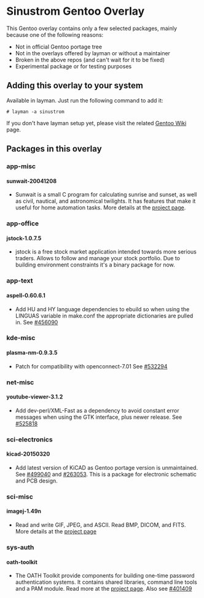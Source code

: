 Sinustrom Gentoo Overlay
========================

This Gentoo overlay contains only a few selected packages,
mainly because one of the following reasons:

* Not in official Gentoo portage tree
* Not in the overlays offered by layman or without a maintainer
* Broken in the above repos (and can't wait for it to be fixed)
* Experimental package or for testing purposes

## Adding this overlay to your system

Available in layman. Just run the following command to add it:

    # layman -a sinustrom

If you don't have layman setup yet, please visit the related
[Gentoo Wiki](https://wiki.gentoo.org/wiki/Layman) page.

## <a name="packages"></a>Packages in this overlay

### app-misc

#### sunwait-20041208

* Sunwait is a small C program for calculating sunrise and sunset, as well as
civil, nautical, and astronomical twilights. It has features that make it
useful for home automation tasks.
More details at the [project page](http://www.risacher.org/sunwait/).

### app-office

#### jstock-1.0.7.5

* jstock is a free stock market application intended towards more serious traders.
Allows to follow and manage your stock portfolio. Due to building environment
constraints it's a binary package for now.

### app-text

#### aspell-0.60.6.1

* Add HU and HY language dependencies to ebuild so when using the LINGUAS
variable in make.conf the appropriate dictionaries are pulled in.
See [#456090](https://bugs.gentoo.org/show_bug.cgi?id=456090)

### kde-misc

#### plasma-nm-0.9.3.5

* Patch for compatibility with openconnect-7.01
See [#532294](https://bugs.gentoo.org/show_bug.cgi?id=532294)

### net-misc

#### youtube-viewer-3.1.2

* Add dev-perl/XML-Fast as a dependency to avoid constant error messages when
using the GTK interface, plus newer release.
See [#525818](https://bugs.gentoo.org/show_bug.cgi?id=525818)

### sci-electronics

#### kicad-20150320

* Add latest version of KiCAD as Gentoo portage version is unmaintained.
See [#499040](https://bugs.gentoo.org/show_bug.cgi?id=499040) and
[#263053](https://bugs.gentoo.org/show_bug.cgi?id=263053). This is a package
for electronic schematic and PCB design.

### sci-misc

#### imagej-1.49n

* Read and write GIF, JPEG, and ASCII. Read BMP, DICOM, and FITS.
More details at the [project page](http://imagej.nih.gov/ij/)

### sys-auth

#### oath-toolkit

* The OATH Toolkit provide components for building one-time password
authentication systems. It contains shared libraries, command line tools
and a PAM module. Read more at the 
[project page](http://www.nongnu.org/oath-toolkit/).
Also see [#401409](https://bugs.gentoo.org/show_bug.cgi?id=401409)

